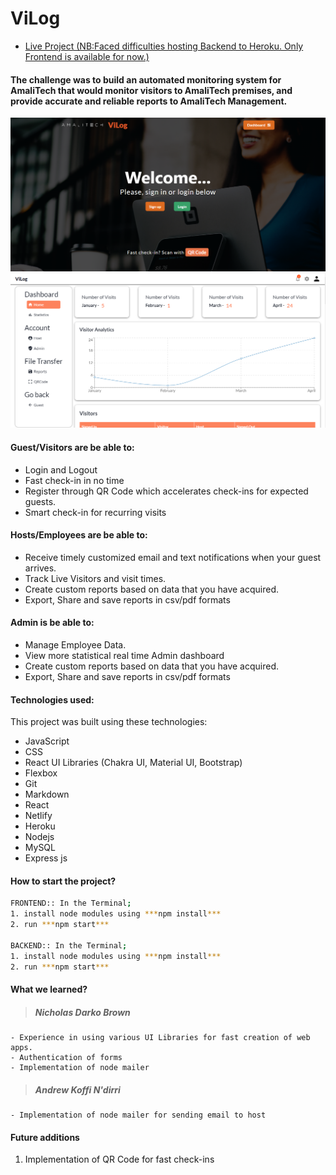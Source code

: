# ViLog

- [Live Project (NB:Faced difficulties hosting Backend to Heroku. Only Frontend is available for now.)](https://url-shortening-amalitech.netlify.app/)

####  The challenge was to build an automated monitoring system for AmaliTech that would monitor visitors to AmaliTech premises, and provide accurate and reliable reports to AmaliTech Management.

![ViLog](./Screenshot.png)
![ViLog](./Dashboard.PNG)

#### Guest/Visitors are be able to:
- Login and Logout
- Fast check-in in no time
- Register through QR Code which accelerates check-ins for expected guests.
- Smart check-in for recurring visits

#### Hosts/Employees are be able to:
- Receive timely customized email and text notifications when your guest arrives.
- Track Live Visitors and visit times.
- Create custom reports based on data that you have acquired. 
- Export, Share and save reports in csv/pdf formats

#### Admin is be able to:
- Manage Employee Data.
- View more statistical real time Admin dashboard
- Create custom reports based on data that you have acquired. 
- Export, Share and save reports in csv/pdf formats

#### Technologies used:
This project was built using these technologies:
- JavaScript
- CSS
- React UI Libraries (Chakra UI, Material UI, Bootstrap)
- Flexbox
- Git
- Markdown
- React
- Netlify
- Heroku
- Nodejs
- MySQL
- Express js

#### How to start the project?
```sh
FRONTEND:: In the Terminal;
1. install node modules using ***npm install***
2. run ***npm start***

BACKEND:: In the Terminal;
1. install node modules using ***npm install***
2. run ***npm start***
```

#### What we learned?
> ##### Nicholas Darko Brown
    - Experience in using various UI Libraries for fast creation of web apps.
    - Authentication of forms
    - Implementation of node mailer 

> ##### Andrew Koffi N'dirri
    - Implementation of node mailer for sending email to host



#### Future additions
1. Implementation of QR Code for fast check-ins